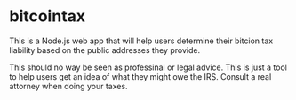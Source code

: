 bitcointax
==========

This is a Node.js web app that will help users determine their bitcion tax liability based on the public addresses they provide.

This should no way be seen as professinal or legal advice.  This is just a tool to help users get an idea of what they might owe the IRS.  Consult a real attorney when doing your taxes.